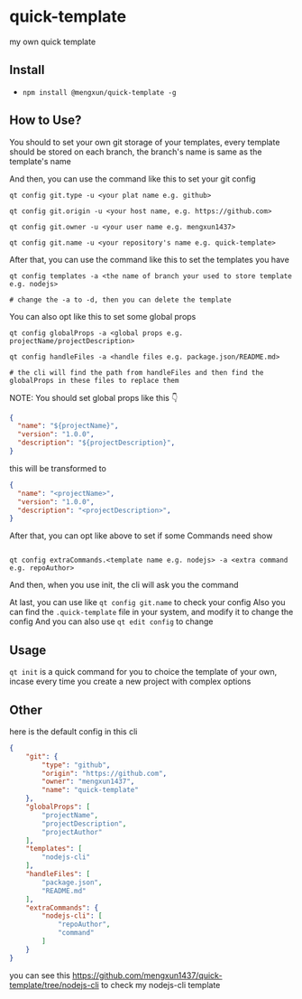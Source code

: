 # quick-template
my own quick template

## Install
- `npm install @mengxun/quick-template -g`

## How to Use?
You should to set your own git storage of your templates, every template should be stored on each branch, the branch's name is same as the template's name

And then, you can use the command like this to set your git config
```shell
qt config git.type -u <your plat name e.g. github>

qt config git.origin -u <your host name, e.g. https://github.com>

qt config git.owner -u <your user name e.g. mengxun1437>

qt config git.name -u <your repository's name e.g. quick-template>
```


After that, you can use the command like this to set the templates you have
```shell
qt config templates -a <the name of branch your used to store template e.g. nodejs>

# change the -a to -d, then you can delete the template
```

You can also opt like this to set some global props
```shell
qt config globalProps -a <global props e.g. projectName/projectDescription>

qt config handleFiles -a <handle files e.g. package.json/README.md>

# the cli will find the path from handleFiles and then find the globalProps in these files to replace them

```

NOTE: You should set global props like this 👇

```json
{
  "name": "${projectName}",
  "version": "1.0.0",
  "description": "${projectDescription}",
}
```
this will be transformed to
```json
{
  "name": "<projectName>",
  "version": "1.0.0",
  "description": "<projectDescription>",
}
```


After that, you can opt like above to set if some Commands need show
```shell

qt config extraCommands.<template name e.g. nodejs> -a <extra command e.g. repoAuthor>

```
And then, when you use init, the cli will ask you the command


At last, you can use like `qt config git.name` to check your config
Also you can find the `.quick-template` file in your system, and modify it to change the config
And you can also use `qt edit config` to change


## Usage

`qt init` is a quick command for you to choice the template of your own, incase every time you create a new project with complex options

## Other
here is the default config in this cli 
```json
{
    "git": {
        "type": "github",
        "origin": "https://github.com",
        "owner": "mengxun1437",
        "name": "quick-template"
    },
    "globalProps": [
        "projectName",
        "projectDescription",
        "projectAuthor"
    ],
    "templates": [
        "nodejs-cli"
    ],
    "handleFiles": [
        "package.json",
        "README.md"
    ],
    "extraCommands": {
        "nodejs-cli": [
            "repoAuthor",
            "command"
        ]
    }
}
```

you can see this https://github.com/mengxun1437/quick-template/tree/nodejs-cli to check my nodejs-cli template




